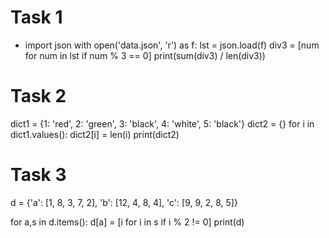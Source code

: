 # Task 1
- import json
 with open('data.json', 'r') as f:
     lst = json.load(f)
 div3 = [num for num in lst if num % 3 == 0]
 print(sum(div3) / len(div3))

# Task 2
 dict1 = {1: 'red', 2: 'green', 3: 'black', 4: 'white', 5: 'black'}
 dict2 = {}
 for i in dict1.values():
     dict2[i] = len(i)
 print(dict2)

# Task 3
 d = {'a': [1, 8, 3, 7, 2], 'b': [12, 4, 8, 4], 'c': [9, 9, 2, 8, 5]}

for a,s in d.items():
     d[a] = [i for i in s if i % 2 != 0]
 print(d)

